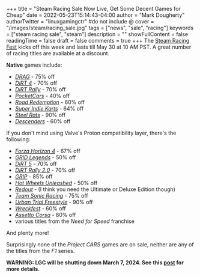 +++
title = "Steam Racing Sale Now Live, Get Some Decent Games for Cheap"
date = 2022-05-23T15:14:43-04:00
author = "Mark Dougherty"
authorTwitter = "linuxgamingctr" #do not include @
cover = "/images/steam/racing_sale.jpg"
tags = ["news", "sale", "racing"]
keywords = ["steam racing sale", "steam"]
description = ""
showFullContent = false
readingTime = false
draft = false
comments = true
+++
The [Steam Racing Fest](https://store.steampowered.com/category/racing/) kicks off this week and lasts till May 30 at 10 AM PST. A great number of racing titles are available at a discount.

**Native** games include:
- [*DRAG*](https://store.steampowered.com/app/773840/DRAG_Outer_Zones/) - 75% off
- [*DiRT 4*](https://store.steampowered.com/app/421020/DiRT_4/) - 70% off
- [*DiRT Rally*](https://store.steampowered.com/app/310560/DiRT_Rally/) - 70% off
- [*PocketCars*](https://store.steampowered.com/app/1170720/Pocket_Cars/) - 40% off
- [*Road Redemption*](https://store.steampowered.com/app/300380/Road_Redemption/) - 60% off
- [*Super Indie Karts*](https://store.steampowered.com/app/323670/Super_Indie_Karts/) - 64% off
- [*Steel Rats*](https://store.steampowered.com/app/619700/Steel_Rats/) - 90% off
- [*Descenders*](https://store.steampowered.com/app/681280/Descenders/) - 60% off

If you don't mind using Valve's Proton compatibility layer, there's the following:
- [*Forza Horizon 4*](https://store.steampowered.com/app/1293830/Forza_Horizon_4/) - 67% off
- [*GRID Legends*](https://store.steampowered.com/app/1307710/GRID_Legends/) - 50% off
- [*DiRT 5*](https://store.steampowered.com/app/1038250/DIRT_5/) - 70% off
- [*DiRT Rally 2.0*](https://store.steampowered.com/app/690790/DiRT_Rally_20/) - 70% off
- [*GRIP*](https://store.steampowered.com/app/396900/GRIP_Combat_Racing/) - 85% off
- [*Hot Wheels Unleashed*](https://store.steampowered.com/app/1271700/HOT_WHEELS_UNLEASHED/) - 50% off
- [*Redout*](https://store.steampowered.com/app/517710/Redout_Enhanced_Edition/) - (I think you need the Ultimate or Deluxe Edition though)
- [*Team Sonic Racing*](https://store.steampowered.com/app/785260/Team_Sonic_Racing/) - 75% off
- [*Urban Trial Freestyle*](https://store.steampowered.com/app/243450/Urban_Trial_Freestyle/) - 90% off
- [*Wreckfest*](https://store.steampowered.com/app/228380/Wreckfest/) - 60% off
- [*Assetto Corsa*](https://store.steampowered.com/app/244210/Assetto_Corsa/) - 80% off
- various titles from the *Need for Speed* franchise

And plenty more!

Surprisingly none of the *Project CARS* games are on sale, neither are any of the titles from the *F1* series.

**WARNING: LGC will be shutting down March 7, 2024. See this [post](https://linuxgamingcentral.com/posts/the-end-of-lgc/) for more details.**
